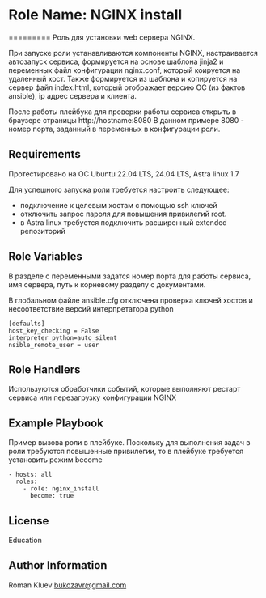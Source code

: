 # Role Name: NGINX install
=========
Роль для установки web сервера NGINX.

При запуске роли устанавливаются компоненты NGINX, настраивается автозапуск сервиса, формируется на основе шаблона jinja2 и переменных файл конфигурации nginx.conf, который коируется на удаленный хост.
Также формируется из шаблона и копируется на сервер файл index.html, который отображает версию ОС (из фактов ansible), ip адрес сервера и клиента.

После работы плейбука для проверки работы сервиса открыть в браузере страницы
http://hostname:8080
В данном примере 8080 - номер порта, заданный в переменных в конфигурации роли. 

Requirements
------------
Протестировано на ОС Ubuntu 22.04 LTS, 24.04 LTS, Astra linux 1.7

Для успешного запуска роли требуется настроить следующее:
- подключение к целевым хостам с помощью ssh ключей
- отключить запрос пароля для повышения привилегий root.
- в Astra linux требуется подключить расширенный extended репозиторий

Role Variables
--------------
В разделе с переменными задатся номер порта для работы сервиса, имя сервера, путь к корневому разделу с документами.

В глобальном файле ansible.cfg отключена проверка ключей хостов и несоответствие версий интерпретатора python

````
[defaults]
host_key_checking = False
interpreter_python=auto_silent
nsible_remote_user = user
````

Role Handlers
------------
Используются обработчики событий, которые выполняют рестарт сервиса или перезагрузку конфигурации NGINX

Example Playbook
----------------
Пример вызова роли в плейбуке. Поскольку для выполнения задач в роли требуются повышенные привилегии, то в плейбуке требуется установить режим become

````
- hosts: all
  roles:
    - role: nginx_install
      become: true
````

License
-------

Education

Author Information
------------------
Roman Kluev
bukozavr@gmail.com
